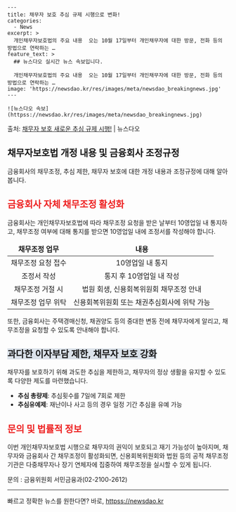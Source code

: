     ---
    title: 채무자 보호 추심 규제 시행으로 변화!
    categories:
      - News
    excerpt: >
      개인채무자보호법의 주요 내용  오는 10월 17일부터 개인채무자에 대한 방문, 전화 등의 방법으로 연락하는 …
    feature_text: >
      ## 뉴스다오 실시간 뉴스 속보입니다.
    
      개인채무자보호법의 주요 내용  오는 10월 17일부터 개인채무자에 대한 방문, 전화 등의 방법으로 연락하는 …
    image: 'https://newsdao.kr/res/images/meta/newsdao_breakingnews.jpg'
    ---
    
    ![뉴스다오 속보](httpss://newsdao.kr/res/images/meta/newsdao_breakingnews.jpg)

<p>출처: <a href="httpss://newsdao.kr/4599" rel="dofollow">채무자 보호 새로운 추심 규제 시행!</a> | 뉴스다오</p>

<h2 data-ke-size="size26">채무자보호법 개정 내용 및 금융회사 조정규정</h2>
<p data-ke-size="size16">금융회사의 채무조정, 추심 제한, 채무자 보호에 대한 개정 내용과 조정규정에 대해 알아봅니다.</p>

<h2><b><span style="color: #ee2323;">금융회사 자체 채무조정 활성화</span></b></h2>
<p data-ke-size="size16">금융회사는 개인채무자보호법에 따라 채무조정 요청을 받은 날부터 10영업일 내 통지하고, 채무조정 여부에 대해 통지를 받으면 10영업일 내에 조정서를 작성해야 합니다.</p>
<table>
<thead>
<tr>
<td style="text-align: center; height: 17px;"><b>채무조정 업무</b></td>
<td style="text-align: center; height: 17px;"><b>내용</b></td>
</tr>
</thead>
<tbody>
<tr>
<td style="text-align: center; height: 17px;">채무조정 요청 접수</td>
<td style="text-align: center; height: 17px;">10영업일 내 통지</td>
</tr>
<tr>
<td style="text-align: center; height: 17px;">조정서 작성</td>
<td style="text-align: center; height: 17px;">통지 후 10영업일 내 작성</td>
</tr>
<tr>
<td style="text-align: center; height: 17px;">채무조정 거절 시</td>
<td style="text-align: center; height: 17px;">법원 회생, 신용회복위원회 채무조정 안내</td>
</tr>
<tr>
<td style="text-align: center; height: 17px;">채무조정 업무 위탁</td>
<td style="text-align: center; height: 17px;">신용회복위원회 또는 채권추심회사에 위탁 가능</td>
</tr>
</tbody>
</table>
<p data-ke-size="size16">또한, 금융회사는 주택경매신청, 채권양도 등의 중대한 변동 전에 채무자에게 알리고, 채무조정을 요청할 수 있도록 안내해야 합니다.</p>

<h2><b><span style="background-color: #21538527;">과다한 이자부담 제한, 채무자 보호 강화</span></b></h2>
<p data-ke-size="size16">채무자를 보호하기 위해 과도한 추심을 제한하고, 채무자의 정상 생활을 유지할 수 있도록 다양한 제도를 마련했습니다.</p>
<ul>
<li><b>추심 총량제</b>: 추심횟수를 7일에 7회로 제한</li>
<li><b>추심유예제</b>: 재난이나 사고 등의 경우 일정 기간 추심을 유예 가능</li>
</ul>

<h2><b><span style="color: #ee2323;">문의 및 법률적 정보</span></b></h2>
<p data-ke-size="size16">이번 개인채무자보호법 시행으로 채무자의 권익이 보호되고 재기 가능성이 높아지며, 채무자와 금융회사 간 채무조정이 활성화되면, 신용회복위원회와 법원 등의 공적 채무조정 기관은 다중채무자나 장기 연체자에 집중하여 채무조정을 실시할 수 있게 됩니다.</p>
<p data-ke-size="size16">문의 : 금융위원회 서민금융과(02-2100-2612)</p>
<p data-ke-size="size16"></p>
<hr> 

빠르고 정확한 뉴스를 원한다면? 바로, <a href="httpss://newsdao.kr" rel="dofollow">httpss://newsdao.kr</a>


    